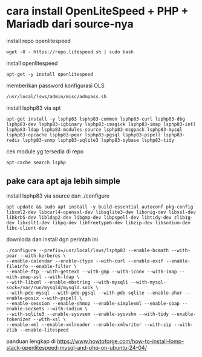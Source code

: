 # cara install OpenLiteSpeed + PHP + Mariadb dari source-nya
install repo openlitespeed
```code
wget -O - https://repo.litespeed.sh | sudo bash
```
install openlitespeed
```code
apt-get -y install openlitespeed
```
memberikan password konfigurasi OLS
```code
/usr/local/lsws/admin/misc/admpass.sh
```
install lsphp83 via apt
```code
apt-get install -y lsphp83 lsphp83-common lsphp83-curl lsphp83-dbg lsphp83-dev lsphp83-igbinary lsphp83-imagick lsphp83-imap lsphp83-intl lsphp83-ldap lsphp83-modules-source lsphp83-msgpack lsphp83-mysql lsphp83-opcache lsphp83-pear lsphp83-pgsql lsphp83-pspell lsphp83-redis lsphp83-snmp lsphp83-sqlite3 lsphp83-sybase lsphp83-tidy
```
cek module yg tersedia di repo
```code
apt-cache search lsphp
```

## pake cara apt aja lebih simple

install lsphp83 via source dan ./configure
```code
apt update && sudo apt install -y build-essential autoconf pkg-config libxml2-dev libcurl4-openssl-dev libsqlite3-dev libonig-dev libssl-dev libkrb5-dev libldap2-dev libgmp-dev libpspell-dev libtidy-dev zlib1g-dev libxslt1-dev libpq-dev libfreetype6-dev libzip-dev libsodium-dev libc-client-dev
```
downloda dan install dgn perintah ini
```code
./configure --prefix=/usr/local/lsws/lsphp83 --enable-bcmath --with-pear --with-kerberos \
--enable-calendar --enable-ctype --with-curl --enable-exif --enable-fileinfo --enable-filter \
--enable-ftp --with-gettext --with-gmp --with-iconv --with-imap --with-imap-ssl --with-ldap \
--with-libxml --enable-mbstring --with-mysqli --with-mysql-sock=/var/run/mysqld/mysqld.sock \
--with-pdo-mysql --with-pdo-pgsql --with-pdo-sqlite --enable-phar --enable-posix --with-pspell \
--enable-session --enable-shmop --enable-simplexml --enable-soap --enable-sockets --with-sodium \
--with-sqlite3 --enable-sysvsem --enable-sysvshm --with-tidy --enable-tokenizer --with-xsl \
--enable-xml --enable-xmlreader --enable-xmlwriter --with-zip --with-zlib --enable-litespeed 
```
panduan lengkap di https://www.howtoforge.com/how-to-install-lomp-stack-openlitespeed-mysql-and-php-on-ubuntu-24-04/
